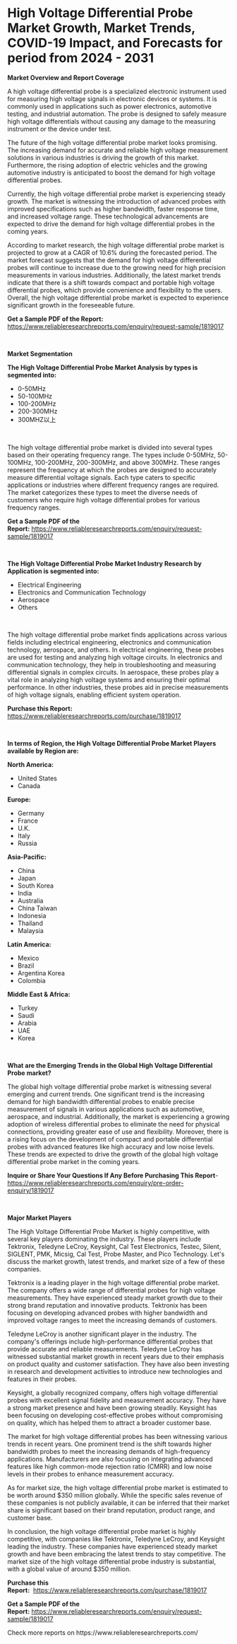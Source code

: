 <p><h1>High Voltage Differential Probe Market Growth, Market Trends, COVID-19 Impact, and Forecasts for period from 2024 - 2031</h1></p><p><strong>Market Overview and Report Coverage</strong></p>
<p><p>A high voltage differential probe is a specialized electronic instrument used for measuring high voltage signals in electronic devices or systems. It is commonly used in applications such as power electronics, automotive testing, and industrial automation. The probe is designed to safely measure high voltage differentials without causing any damage to the measuring instrument or the device under test.</p><p>The future of the high voltage differential probe market looks promising. The increasing demand for accurate and reliable high voltage measurement solutions in various industries is driving the growth of this market. Furthermore, the rising adoption of electric vehicles and the growing automotive industry is anticipated to boost the demand for high voltage differential probes.</p><p>Currently, the high voltage differential probe market is experiencing steady growth. The market is witnessing the introduction of advanced probes with improved specifications such as higher bandwidth, faster response time, and increased voltage range. These technological advancements are expected to drive the demand for high voltage differential probes in the coming years.</p><p>According to market research, the high voltage differential probe market is projected to grow at a CAGR of 10.6% during the forecasted period. The market forecast suggests that the demand for high voltage differential probes will continue to increase due to the growing need for high precision measurements in various industries. Additionally, the latest market trends indicate that there is a shift towards compact and portable high voltage differential probes, which provide convenience and flexibility to the users. Overall, the high voltage differential probe market is expected to experience significant growth in the foreseeable future.</p></p>
<p><strong>Get a Sample PDF of the Report:</strong> <a href="https://www.reliableresearchreports.com/enquiry/request-sample/1819017">https://www.reliableresearchreports.com/enquiry/request-sample/1819017</a></p>
<p>&nbsp;</p>
<p><strong>Market Segmentation</strong></p>
<p><strong>The High Voltage Differential Probe Market Analysis by types is segmented into:</strong></p>
<p><ul><li>0-50MHz</li><li>50-100MHz</li><li>100-200MHz</li><li>200-300MHz</li><li>300MHZ以上</li></ul></p>
<p>&nbsp;</p>
<p><p>The high voltage differential probe market is divided into several types based on their operating frequency range. The types include 0-50MHz, 50-100MHz, 100-200MHz, 200-300MHz, and above 300MHz. These ranges represent the frequency at which the probes are designed to accurately measure differential voltage signals. Each type caters to specific applications or industries where different frequency ranges are required. The market categorizes these types to meet the diverse needs of customers who require high voltage differential probes for various frequency ranges.</p></p>
<p><strong>Get a Sample PDF of the Report:</strong>&nbsp;<a href="https://www.reliableresearchreports.com/enquiry/request-sample/1819017">https://www.reliableresearchreports.com/enquiry/request-sample/1819017</a></p>
<p>&nbsp;</p>
<p><strong>The High Voltage Differential Probe Market Industry Research by Application is segmented into:</strong></p>
<p><ul><li>Electrical Engineering</li><li>Electronics and Communication Technology</li><li>Aerospace</li><li>Others</li></ul></p>
<p>&nbsp;</p>
<p><p>The high voltage differential probe market finds applications across various fields including electrical engineering, electronics and communication technology, aerospace, and others. In electrical engineering, these probes are used for testing and analyzing high voltage circuits. In electronics and communication technology, they help in troubleshooting and measuring differential signals in complex circuits. In aerospace, these probes play a vital role in analyzing high voltage systems and ensuring their optimal performance. In other industries, these probes aid in precise measurements of high voltage signals, enabling efficient system operation.</p></p>
<p><strong>Purchase this Report:</strong>&nbsp; <a href="https://www.reliableresearchreports.com/purchase/1819017">https://www.reliableresearchreports.com/purchase/1819017</a></p>
<p>&nbsp;</p>
<p><strong>In terms of Region, the High Voltage Differential Probe Market Players available by Region are:</strong></p>
<p>
    <p> <strong> North America: </strong>
        <ul>
            <li>United States</li>
            <li>Canada</li>
        </ul>
        </p> 
    <p> <strong> Europe: </strong>
        <ul>
            <li>Germany</li>
            <li>France</li>
            <li>U.K.</li>
            <li>Italy</li>
            <li>Russia</li>
        </ul>
        </p> 
    <p> <strong> Asia-Pacific: </strong>
        <ul>
            <li>China</li>
            <li>Japan</li>
            <li>South Korea</li>
            <li>India</li>
            <li>Australia</li>
            <li>China Taiwan</li>
            <li>Indonesia</li>
            <li>Thailand</li>
            <li>Malaysia</li>
        </ul>
        </p> 
    <p> <strong> Latin America: </strong>
        <ul>
            <li>Mexico</li>
            <li>Brazil</li>
            <li>Argentina Korea</li>
            <li>Colombia</li>
        </ul>
        </p> 
    <p> <strong> Middle East & Africa: </strong>
        <ul>
            <li>Turkey</li>
            <li>Saudi</li>
            <li>Arabia</li>
            <li>UAE</li>
            <li>Korea</li>
        </ul>
    </p>
    </p>
<p>&nbsp;</p>
<p><strong>What are the Emerging Trends in the Global High Voltage Differential Probe market?</strong></p>
<p><p>The global high voltage differential probe market is witnessing several emerging and current trends. One significant trend is the increasing demand for high bandwidth differential probes to enable precise measurement of signals in various applications such as automotive, aerospace, and industrial. Additionally, the market is experiencing a growing adoption of wireless differential probes to eliminate the need for physical connections, providing greater ease of use and flexibility. Moreover, there is a rising focus on the development of compact and portable differential probes with advanced features like high accuracy and low noise levels. These trends are expected to drive the growth of the global high voltage differential probe market in the coming years.</p></p>
<p><strong>Inquire or Share Your Questions If Any Before Purchasing This Report</strong>- <a href="https://www.reliableresearchreports.com/enquiry/pre-order-enquiry/1819017">https://www.reliableresearchreports.com/enquiry/pre-order-enquiry/1819017</a></p>
<p>&nbsp;</p>
<p><strong>Major Market Players</strong></p>
<p><p>The High Voltage Differential Probe Market is highly competitive, with several key players dominating the industry. These players include Tektronix, Teledyne LeCroy, Keysight, Cal Test Electronics, Testec, Silent, SIGLENT, PMK, Micsig, Cal Test, Probe Master, and Pico Technology. Let's discuss the market growth, latest trends, and market size of a few of these companies.</p><p>Tektronix is a leading player in the high voltage differential probe market. The company offers a wide range of differential probes for high voltage measurements. They have experienced steady market growth due to their strong brand reputation and innovative products. Tektronix has been focusing on developing advanced probes with higher bandwidth and improved voltage ranges to meet the increasing demands of customers. </p><p>Teledyne LeCroy is another significant player in the industry. The company's offerings include high-performance differential probes that provide accurate and reliable measurements. Teledyne LeCroy has witnessed substantial market growth in recent years due to their emphasis on product quality and customer satisfaction. They have also been investing in research and development activities to introduce new technologies and features in their probes.</p><p>Keysight, a globally recognized company, offers high voltage differential probes with excellent signal fidelity and measurement accuracy. They have a strong market presence and have been growing steadily. Keysight has been focusing on developing cost-effective probes without compromising on quality, which has helped them to attract a broader customer base.</p><p>The market for high voltage differential probes has been witnessing various trends in recent years. One prominent trend is the shift towards higher bandwidth probes to meet the increasing demands of high-frequency applications. Manufacturers are also focusing on integrating advanced features like high common-mode rejection ratio (CMRR) and low noise levels in their probes to enhance measurement accuracy.</p><p>As for market size, the high voltage differential probe market is estimated to be worth around $350 million globally. While the specific sales revenue of these companies is not publicly available, it can be inferred that their market share is significant based on their brand reputation, product range, and customer base.</p><p>In conclusion, the high voltage differential probe market is highly competitive, with companies like Tektronix, Teledyne LeCroy, and Keysight leading the industry. These companies have experienced steady market growth and have been embracing the latest trends to stay competitive. The market size of the high voltage differential probe industry is substantial, with a global value of around $350 million.</p></p>
<p><strong>Purchase this Report:</strong>&nbsp;&nbsp;<a href="https://www.reliableresearchreports.com/purchase/1819017">https://www.reliableresearchreports.com/purchase/1819017</a></p>
<p></p>
<p><strong>Get a Sample PDF of the Report:</strong>&nbsp;<a href="https://www.reliableresearchreports.com/enquiry/request-sample/1819017">https://www.reliableresearchreports.com/enquiry/request-sample/1819017</a></p>
<p>Check more reports on https://www.reliableresearchreports.com/</p>
